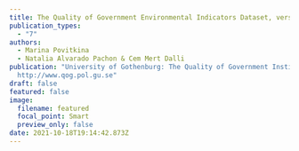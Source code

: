 ```yaml
---
title: The Quality of Government Environmental Indicators Dataset, version Sep21
publication_types:
  - "7"
authors:
  - Marina Povitkina
  - Natalia Alvarado Pachon & Cem Mert Dalli
publication: "University of Gothenburg: The Quality of Government Institute,
  http://www.qog.pol.gu.se"
draft: false
featured: false
image:
  filename: featured
  focal_point: Smart
  preview_only: false
date: 2021-10-18T19:14:42.873Z
---
```

